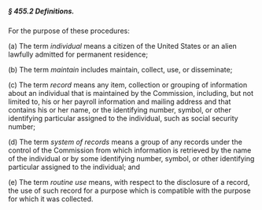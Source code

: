 ##### § 455.2 Definitions. #####

For the purpose of these procedures:

(a) The term *individual* means a citizen of the United States or an alien lawfully admitted for permanent residence;

(b) The term *maintain* includes maintain, collect, use, or disseminate;

(c) The term *record* means any item, collection or grouping of information about an individual that is maintained by the Commission, including, but not limited to, his or her payroll information and mailing address and that contains his or her name, or the identifying number, symbol, or other identifying particular assigned to the individual, such as social security number;

(d) The term *system of records* means a group of any records under the control of the Commission from which information is retrieved by the name of the individual or by some identifying number, symbol, or other identifying particular assigned to the individual; and

(e) The term *routine use* means, with respect to the disclosure of a record, the use of such record for a purpose which is compatible with the purpose for which it was collected.
